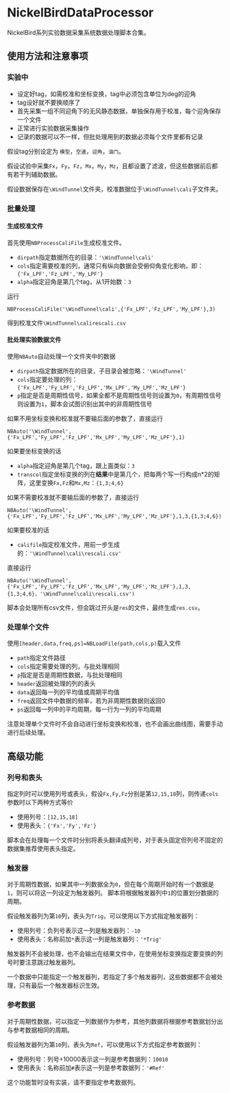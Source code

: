 # NickelBirdDataProcessor

NickelBird系列实验数据采集系统数据处理脚本合集。

## 使用方法和注意事项

### 实验中

- 设定好tag，如需校准和坐标变换，tag中必须包含单位为deg的迎角
- tag设好就不要换顺序了
- 首先采集一组不同迎角下的无风静态数据，单独保存用于校准，每个迎角保存一个文件
- 正常进行实验数据采集操作
- 记录的数据可以不一样，但批处理用到的数据必须每个文件里都有记录

假设tag分别设定为 `模型`，`空速`，`迎角`，`油门`。

假设试验中采集`Fx`，`Fy`，`Fz`，`Mx`，`My`，`Mz`，且都设置了滤波，但这些数据前后都有若干列辅助数据。

假设数据保存在`\WindTunnel`文件夹，校准数据位于`\WindTunnel\cali`子文件夹。

### 批量处理

#### 生成校准文件

首先使用`NBProcessCaliFile`生成校准文件。

- `dirpath`指定数据所在的目录：`'\WindTunnel\cali'`
- `cols`指定需要校准的列，通常只有纵向数据会受俯仰角变化影响，即：`{'Fx_LPF','Fz_LPF','My_LPF'}`
- `alpha`指定迎角是第几个tag，从1开始数：`3`

运行

`NBProcessCaliFile('\WindTunnel\cali',{'Fx_LPF','Fz_LPF','My_LPF'},3)`

得到校准文件`\WindTunnel\calirescali.csv`

#### 批处理实验数据文件

使用`NBAuto`自动处理一个文件夹中的数据

- `dirpath`指定数据所在的目录，子目录会被忽略：`'\WindTunnel'`
- `cols`指定要处理的列：`{'Fx_LPF','Fy_LPF','Fz_LPF','Mx_LPF','My_LPF','Mz_LPF'}`
- `p`指定是否是周期性信号，如果全都不是周期性信号则设置为`0`，有周期性信号则设置为`1`，脚本会试图识别出其中的非周期性信号

如果不用坐标变换和校准就不要输后面的参数了，直接运行

`NBAuto('\WindTunnel',{'Fx_LPF','Fy_LPF','Fz_LPF','Mx_LPF','My_LPF','Mz_LPF'},1)`

如果要坐标变换的话

- `alpha`指定迎角是第几个tag，跟上面类似：`3`
- `transcol`指定坐标变换的列在**结果**中是第几个，把每两个写一行构成n*2的矩阵，这里变换`Fx,Fz`和`Mx,Mz`：`{1,3;4,6}`

如果不需要校准就不要输后面的参数了，直接运行

`NBAuto('\WindTunnel',{'Fx_LPF','Fy_LPF','Fz_LPF','Mx_LPF','My_LPF','Mz_LPF'},1,3,{1,3;4,6})`

如果要校准的话

- `califile`指定校准文件，用前一步生成的：`'\WindTunnel\cali\rescali.csv'`

直接运行

`NBAuto('\WindTunnel',{'Fx_LPF','Fy_LPF','Fz_LPF','Mx_LPF','My_LPF','Mz_LPF'},1,3,{1,3;4,6}，'\WindTunnel\cali\rescali.csv')`

脚本会处理所有csv文件，但会跳过开头是`res`的文件，最终生成`res.csv`。

### 处理单个文件

使用`[header,data,freq,ps]=NBLoadFile(path,cols,p)`载入文件

- `path`指定文件路径
- `cols`指定需要处理的列，与批处理相同
- `p`指定是否是周期性数据，与批处理相同
- `header`返回被处理的列的表头
- `data`返回每一列的平均值或周期平均值
- `freq`返回文件中数据的频率，若为非周期性数据则返回0
- `ps`返回每一列中的平均周期，每一行为一列的平均周期

注意处理单个文件时不会自动进行坐标变换和校准，也不会画出曲线图，需要手动进行后续处理。

## 高级功能

### 列号和表头
指定列时可以使用列号或表头，假设`Fx,Fy,Fz`分别是第`12,15,18`列，则传递`cols`参数时以下两种方式等价

- 使用列号：`[12,15,18]`
- 使用表头：`{'Fx','Fy','Fz'}`

脚本会在处理每一个文件时分别将表头翻译成列号，对于表头固定但列号不固定的数据集推荐使用表头指定。

### 触发器

对于周期性数据，如果其中一列数据全为`0`，但在每个周期开始时有一个数据是`1`，则可以将这一列设定为触发器列。
脚本将根据触发器列中`1`的位置划分数据的周期。

假设触发器列为第`10`列，表头为`Trig`，可以使用以下方式指定触发器列：

- 使用列号：负列号表示这一列是触发器列：`-10`
- 使用表头：名称前加`*`表示这一列是触发器列：`'*Trig'`

触发器列不会被处理，也不会输出在结果文件中，在使用坐标变换指定要变换的列号时要注意跳过触发器列。

一个数据中只能指定一个触发器列，若指定了多个触发器列，这些数据都不会被处理，只有最后一个触发器标识生效。

### 参考数据
对于周期性数据，可以指定一列数据作为参考，其他列数据将根据参考数据划分出与参考数据相同的周期。

假设触发器列为第`10`列，表头为`Ref`，可以使用以下方式指定参考数据列：

- 使用列号：列号+10000表示这一列是参考数据列：`10010`
- 使用表头：名称前加`#`表示这一列是参考数据列：`'#Ref'`

这个功能暂时没有实装，请不要指定参考数据列。
